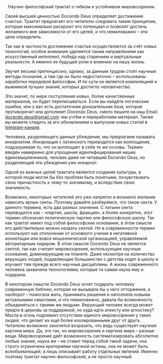 <center>Научно-философский трактат о гибком и устойчивом мировоззрении.</center>

Своей высшей ценностью Docendo Deus определяет достижения счастья. Трактат предлагает его читателю следовать таким принципам, которые максимально раскроют его потенциал и позволят достичь желаемого вне зависимости от его целей, и что немаловажно – эти цели определить.

Так как в частности достижение счастья осуществляется за счёт новых технологий, особое внимание уделяется таким направлениям как искусственный интеллект, победа над старением и виртуальные реальности. А именно их будущей роли и влиянию на нашу жизнь.

Звучит весьма претенциозно, однако, за данным трудом стоят научные методы познания, а там где их было недостаточно – использованы наработки передовой философии. И по сути он является компиляцией и выжимкой лучших знаний, которых достигло человечество.

Это значит, по мере поступления новых, более качественных материалов, он будет переписываться. Если вы найдёте логические ошибки, или у вас есть достаточная доказательная база, которая противоречит или дополняет Docendo Deus, смело пишите на наш Email: [docendo.deus@gmail.com](mailto:docendo.deus@gmail.com): мы учтём и переработаем материал. Также вы можете следить за его обновлением и выпуском новых статей в [telegram-канале](https://t.me/joinchat/R66F4xpOYwm01SyT).

Человека, разделяющего данные убеждения, мы предлагаем называть инкарнатом. Инкарнация с латинского переводится как воплощение, подразумевая то, что он воплощает в себе те же основы. Термин введён намеренно для упрощения идентифицирования наших единомышленников, человек даже не читавший Docendo Deus, но разделяющий эти убеждения уже инкарнат.

Одной из важных целей трактата является создание культуры, в которой люди могли бы без проблем быть понятыми, почувствовать свою причастность к чему-то значимому, и вследствие свою значимость.

Возможно, некоторых читателей это уже напрягло и возникло желание навесить ярлык секты. Поэтому давайте разберёмся, что такое секта. У данного термина, есть два разных значения. С латыни секта переводится как – «партия, школа, фракция», а более конкретно, этот термин обозначал политическую партию или философскую школу. Так как трактат имеет под собой философские основания, в этом смысле его действительно можно назвать сектой. Но в современности термин используют как отклонение от основного учения в негативной коннотации или вовсе мошеннической организацией, управляемой авторитарным лидером. В этом смысле Docendo Deus не является сектой, так как считает мировоззрение, использующее научные основания, доминирующим на планете. Даже несмотря на количество верующих людей, подавляющее большинство с детства ходят в школу и изучают там прежде всего научные дисциплины. А жизнь современного человека захвачена технологиями, которые та самая наука ему и подарила.

В некотором смысле Docendo Deus хочет подарить человеку современную библию, которая не вызывала бы у него отторжения, а наоборот – помогала жить, принимать решения и наполняла новыми актуальными смыслами, и что немаловажно, давала бы возможность объединяться с такими же людьми. Верующий человек всегда может придти в церковь за поддержкой, но куда идти атеисту или агностику? Масла в огонь подливает отсутствие единого мировоззрения у таких людей, что делает их ещё более изолированными друг от друга. Читателю возможно захочется возразить, что ведь существует научная картина мира. Да, это так, но мировоззрение и картина мира – разные вещи. Мировоззрение даёт возможность систематизировать абсолютно любые знания, наука же – не ставит перед собой такой задачи, она строго ограничена критериями научной истины, она не может быть всеобъемлющей, а лишь описывает работу отдельных явлений. Именно поэтому трактат научно-философский, а не просто научный.
